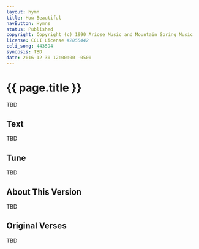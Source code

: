 ```yaml
---
layout: hymn
title: How Beautiful
navButton: Hymns
status: Published
copyright: Copyright (c) 1990 Ariose Music and Mountain Spring Music
license: CCLI License #2055442
ccli_song: 443594
synopsis: TBD
date: 2016-12-30 12:00:00 -0500
---
```

# {{ page.title }}
TBD

## Text
TBD

## Tune
TBD

## About This Version
TBD

## Original Verses
TBD

